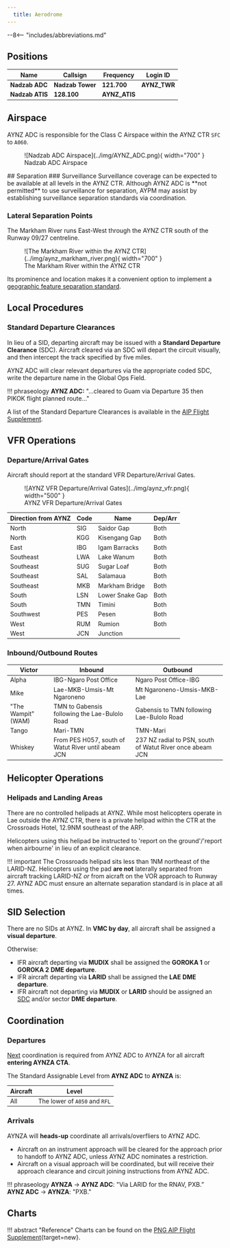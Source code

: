 ```yaml
---
  title: Aerodrome
---
```


--8<-- "includes/abbreviations.md"

## Positions

| Name | Callsign | Frequency | Login ID |
| ---- | ------- | --------- | -------- |
| **Nadzab ADC**  | **Nadzab Tower** | **121.700** | **AYNZ_TWR** | 
| **Nadzab ATIS** | **128.100** | **AYNZ_ATIS** | 

## Airspace
AYNZ ADC is responsible for the Class C Airspace within the AYNZ CTR `SFC` to `A060`.

<figure markdown>
![Nadzab ADC Airspace](../img/AYNZ_ADC.png){ width="700" }
    <figcaption>Nadzab ADC Airspace</figcaption>
</figure>
<!---
## Maneuvering Area
### Responsibility
### Standard Taxi Routes
### Taxiway Restrictions--->
## Separation
### Surveillance
Surveillance coverage can be expected to be available at all levels in the AYNZ CTR. Although AYNZ ADC is **not permitted** to use surveillance for separation, AYPM may assist by establishing surveillance separation standards via coordination.

### Lateral Separation Points
The Markham River runs East-West through the AYNZ CTR south of the Runway 09/27 centreline.

<figure markdown>
![The Markham River within the AYNZ CTR](../img/aynz_markham_river.png){ width="700" }
    <figcaption>The Markham River within the AYNZ CTR</figcaption>
</figure>

Its prominence and location makes it a convenient option to implement a [geographic feature separation standard](../../../separation-standards/visual/#geographic-features).

## Local Procedures
### Standard Departure Clearances
In lieu of a SID, departing aircraft may be issued with a **Standard Departure Clearance** (SDC). Aircraft cleared via an SDC will depart the circuit visually, and then intercept the track specified by five miles. 

AYNZ ADC will clear relevant departures via the appropriate coded SDC, write the departure name in the Global Ops Field.

!!! phraseology
    **AYNZ ADC:** "...cleared to Guam via Departure 35 then PIKOK flight planned route..." 

A list of the Standard Departure Clearances is available in the [AIP Flight Supplement](#charts).

## VFR Operations
### Departure/Arrival Gates
Aircraft should report at the standard VFR Departure/Arrival Gates.

<figure markdown>
![AYNZ VFR Departure/Arrival Gates](../img/aynz_vfr.png){ width="500" }
  <figcaption>AYNZ VFR Departure/Arrival Gates</figcaption>
</figure>

| Direction from AYNZ | Code | Name | Dep/Arr |
| ------------------- | ---- | ---- | ------- |
| North | SIG | Saidor Gap | Both |
| North | KGG | Kisengang Gap | Both |
| East | IBG | Igam Barracks | Both |
| Southeast | LWA | Lake Wanum | Both |
| Southeast | SUG | Sugar Loaf | Both |
| Southeast | SAL | Salamaua | Both |
| Southeast | MKB | Markham Bridge | Both |
| South | LSN | Lower Snake Gap | Both |
| South | TMN | Timini | Both|
| Southwest | PES | Pesen | Both |
| West | RUM | Rumion | Both |
| West | JCN | Junction |

### Inbound/Outbound Routes
| Victor | Inbound | Outbound |
| ------ | ------- | -------- |
| Alpha | IBG-Ngaro Post Office | Ngaro Post Office-IBG |
| Mike | Lae-MKB-Umsis-Mt Ngaroneno | Mt Ngaroneno-Umsis-MKB-Lae |
| "The Wampit" (WAM) | TMN to Gabensis following the Lae-Bulolo Road | Gabensis to TMN following Lae-Bulolo Road |
| Tango | Mari-TMN | TMN-Mari |
| Whiskey | From PES H057, south of Watut River until abeam JCN | 237 NZ radial to PSN, south of Watut River once abeam JCN |

## Helicopter Operations
### Helipads and Landing Areas
There are no controlled helipads at AYNZ. While most helicopters operate in Lae outside the AYNZ CTR, there is a private helipad within the CTR at the Crossroads Hotel, 12.9NM southeast of the ARP. 

Helicopters using this helipad be instructed to 'report on the ground'/'report when airbourne' in lieu of an explicit clearance.

!!! important
	The Crossroads helipad sits less than 1NM northeast of the LARID-NZ. Helicopters using the pad **are not** laterally separated from aircraft tracking LARID-NZ *or* from aicraft on the VOR approach to Runway 27. AYNZ ADC must ensure an alternate separation standard is in place at all times.
	
<!---## Runway Modes
>>>>>>> Stashed changes
### Runway Selection
### Special Runway Operations
### Circuits -->
## SID Selection
There are no SIDs at AYNZ. In **VMC by day**, all aircraft shall be assigned a **visual departure**. 

Otherwise:

- IFR aircraft departing via **MUDIX** shall be assigned the **GOROKA 1** or **GOROKA 2** **DME departure**.
- IFR aircraft departing via **LARID** shall be assigned the **LAE** **DME departure**.
- IFR aircraft not departing via **MUDIX** or **LARID** should be assigned an [SDC](#standard-departure-clearances) and/or sector **DME departure**.

<!--- ## ATIS --->

## Coordination
### Departures
[Next](../../../controller-skills/coordination.md#next) coordination is required from AYNZ ADC to AYNZA for all aircraft **entering AYNZA CTA**.

The Standard Assignable Level from **AYNZ ADC** to **AYNZA** is:

| Aircraft | Level |
| -------- | ----- |
| All | The lower of `A050` and `RFL` |
   
### Arrivals
AYNZA will **heads-up** coordinate all arrivals/overfliers to AYNZ ADC.

- Aircraft on an instrument approach will be cleared for the approach prior to handoff to AYNZ ADC, unless AYNZ ADC nominates a restriction.
- Aircraft on a visual approach will be coordinated, but will receive their approach clearance and circuit joining instructions from AYNZ ADC.

!!! phraseology
    <span class="hotline">**AYNZA** -> **AYNZ ADC**</span>: "Via LARID for the RNAV, PXB.”  
    <span class="hotline">**AYNZ ADC** -> **AYNZA**</span>: "PXB." 


## Charts
!!! abstract "Reference"
    Charts can be found on the [PNG AIP Flight Supplement](https://www.niuskypacific.com.pg/aip-flight-supplements/){target=new}.
